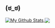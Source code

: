 ## (ಠ_ಠ)
<a href="https://github.com/artsobad">
  <img align="center" alt="My Github Stats"src="https://github-readme-stats.vercel.app/api?username=artsobad&show_icons=true&theme=tokyonight&count_private=true&hide=issues,prs" />
</a>
<a href="https://github.com/syth0le">
  <img align="center" src="https://github-readme-stats.vercel.app/api/top-langs/?username=artsobad&langs_count=10&layout=compact&theme=tokyonight" />
</a>
